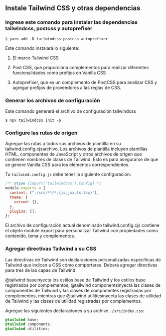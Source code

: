 ## Instale Tailwind CSS y otras dependencias

### Ingrese este comando para instalar las dependencias tailwindcss, postcss y autoprefixer

`$ yarn add -D tailwindcss postcss autoprefixer`

Este comando instalará lo siguiente:

1. El marco Tailwind CSS

2. Post CSS, que proporciona complementos para realizar diferentes funcionalidades como prefijos en Vanilla CSS

3. Autoprefixer, que es un complemento de PostCSS para analizar CSS y agregar prefijos de proveedores a las reglas de CSS.

### Generar los archivos de configuración

Este comando generará el archivo de configuración tailwindcss

`$ npx tailwindcss init -p`

### Configure las rutas de origen

Agregue las rutas a todos sus archivos de plantilla en su tailwind.config.cjsarchivo. Los archivos de plantilla incluyen plantillas HTML, componentes de JavaScript y otros archivos de origen que contienen nombres de clases de Tailwind. Esto es para asegurarse de que se genere Vanilla CSS para los elementos correspondientes.

Tu `tailwind.config.js` debe tener la siguiente configuracion:

```javascript
/** @type {import('tailwindcss').Config} */
module.exports = {
  content: ["./src/**/*.{js,jsx,ts,tsx}"],
  theme: {
    extend: {},
  },
  plugins: [],
};
```

El archivo de configuración actual denominado tailwind.config.cjs contiene el objeto module.export para personalizar Tailwind con propiedades como contenido, tema y complementos.

### Agregar directivas Tailwind a su CSS

Las directivas de Tailwind son declaraciones personalizadas específicas de Tailwind que indican a CSS cómo comportarse. Deberá agregar directivas para tres de las capas de Tailwind.

@tailwind baseinyecta los estilos base de Tailwind y los estilos base registrados por complementos, @tailwind componentsinyecta las clases de componentes de Tailwind y las clases de componentes registradas por complementos, mientras que @tailwind utilitiesinyecta las clases de utilidad de Tailwind y las clases de utilidad registradas por complementos.

Agregue las siguientes declaraciones a su archivo `./src/index.css`:

```css
@tailwind base;
@tailwind components;
@tailwind utilities;
```
